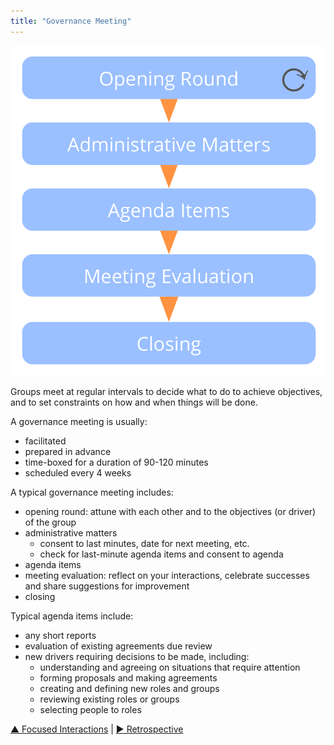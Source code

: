 ```yaml
---
title: "Governance Meeting"
---
```



![right,fit](img/meetings/governance-meeting.png)

Groups meet at regular intervals to decide what to do to achieve objectives, and to set constraints on how and when things will be done.

A governance meeting is usually:

-   facilitated 
-   prepared in advance 
-   time-boxed for a duration of 90-120 minutes
-   scheduled every 4 weeks



A typical governance meeting includes: 

-   opening round: attune with each other and to the objectives (or driver) of the group
-   administrative matters 
    -   consent to last minutes, date for next meeting, etc.
    -   check for last-minute agenda items and consent to agenda
-   agenda items 
-   meeting evaluation: reflect on your interactions, celebrate successes and share suggestions for improvement
-   closing



Typical agenda items include:

-   any short reports 
-   evaluation of existing agreements due review
-   new drivers requiring decisions to be made, including: 
    -   understanding and agreeing on situations that require attention 
    -   forming proposals and making agreements 
    -   creating and defining new roles and groups 
    -   reviewing existing roles or groups
    -   selecting people to roles 






[&#9650; Focused Interactions](focused-interactions.html) | [&#9654; Retrospective](retrospective.html)

